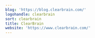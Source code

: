 ```yaml
---
blog: 'https://blog.clearbrain.com/'
logohandle: clearbrain
sort: clearbrain
title: ClearBrain
website: 'https://www.clearbrain.com/'
---
```

